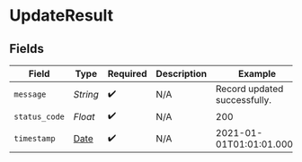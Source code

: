 # UpdateResult


## Fields

| Field                                                                | Type                                                                 | Required                                                             | Description                                                          | Example                                                              |
| -------------------------------------------------------------------- | -------------------------------------------------------------------- | -------------------------------------------------------------------- | -------------------------------------------------------------------- | -------------------------------------------------------------------- |
| `message`                                                            | *String*                                                             | :heavy_check_mark:                                                   | N/A                                                                  | Record updated successfully.                                         |
| `status_code`                                                        | *Float*                                                              | :heavy_check_mark:                                                   | N/A                                                                  | 200                                                                  |
| `timestamp`                                                          | [Date](https://ruby-doc.org/stdlib-2.6.1/libdoc/date/rdoc/Date.html) | :heavy_check_mark:                                                   | N/A                                                                  | 2021-01-01T01:01:01.000Z                                             |